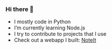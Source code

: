 ### Hi there 👋

- I mostly code in Python
- I’m currently learning Node.js
- I try to contribute to projects that I use
- Check out a webapp I built: [NoteIt](https://github.com/nityy/NoteIt)

<!--
**nityy/nityy** is a ✨ _special_ ✨ repository because its `README.md` (this file) appears on your GitHub profile.

Here are some ideas to get you started:

- 🔭 I’m currently working on ...
- 🌱 I’m currently learning ...
- 👯 I’m looking to collaborate on ...
- 🤔 I’m looking for help with ...
- 💬 Ask me about ...
- 📫 How to reach me: ...
- 😄 Pronouns: ...
- ⚡ Fun fact: ...
-->
